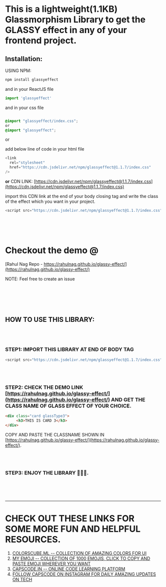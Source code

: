 # This is a lightweight(1.1KB) Glassmorphism Library to get the GLASSY effect in any of your frontend project.

## Installation:

USING NPM:

```js 
npm install glassyeffect
```
and in your ReactJS file
```js
import 'glassyeffect'

```
and in your css file

```css

@import "glassyeffect/index.css";
or
@import "glassyeffect";

```

or

add below line of code in your html file
```js
<link
  rel="stylesheet"
  href="https://cdn.jsdelivr.net/npm/glassyeffect@1.1.7/index.css"
/>
```
**or** 
CDN LINK:
[https://cdn.jsdelivr.net/npm/glassyeffect@1.1.7/index.css](https://cdn.jsdelivr.net/npm/glassyeffect@1.1.7/index.css)

import this CDN link at the end of your body closing tag and write the class of the effect which you want in your project.
```javascript
<script src="https://cdn.jsdelivr.net/npm/glassyeffect@1.1.7/index.css"></script>
```

<br/>
<br/>
<br/>

# Checkout the demo @ 
[Rahul Nag Repo - https://rahulnag.github.io/glassy-effect/](https://rahulnag.github.io/glassy-effect/)

NOTE: Feel free to create an issue

<br/>
<br/>
<br/>
<br/>

## HOW TO USE THIS LIBRARY:

<br/>
<br/>

### STEP1: IMPORT THIS LIBRARY AT END OF BODY TAG 
```javascript
<script src="https://cdn.jsdelivr.net/npm/glassyeffect@1.1.7/index.css"></script>
```

<br/>
<br/>

### STEP2: CHECK THE DEMO LINK [https://rahulnag.github.io/glassy-effect/](https://rahulnag.github.io/glassy-effect/) AND GET THE CLASS NAME OF GLASS EFFECT OF YOUR CHOICE.
```HTML
<div class="card glassType3">
     <h3>THIS IS CARD 3</h3>
</div>
```
COPY AND PASTE THE CLASSNAME SHOWN IN [https://rahulnag.github.io/glassy-effect/](https://rahulnag.github.io/glassy-effect/).

<br/>
<br/>

### STEP3: ENJOY THE LIBRARY 🥳🥳🥳.

<br/>
<br/>
<br/>

--------
# CHECK OUT THESE LINKS FOR SOME MORE FUN AND HELPFUL RESOURCES.
1. [COLORSCUBE.ML -- COLLECTION OF AMAZING COLORS FOR UI](https://www.colorscube.ml/)
2. [MY EMOJI -- COLLECTION OF 1000 EMOJIS, CLICK TO COPY AND PASTE EMOJI WHEREVER YOU WANT](https://www.myemoji.ml/)
3. [CAPSCODE.IN -- ONLINE CODE LEARNING PLATFORM](https://www.capscode.in/#/)
4. [FOLLOW CAPSCODE ON INSTAGRAM FOR DAILY AMAZING UPDATES ON TECH](https://www.instagram.com/capscode.in/)
